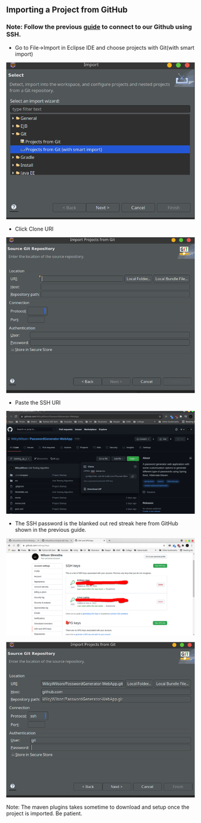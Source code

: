 ## Importing a Project from GitHub

### Note: Follow the previous [guide](https://github.com/WilcyWilson/Eclipse-IDE-Tips/tree/master/RegisterRSA#readme) to connect to our Github using SSH.  

- Go to File->Import in Eclipse IDE and choose projects with Git(with smart import)

![Import](import.png)

- Click Clone URI

![URI](uri.png)

- Paste the SSH URI

![SSH](ssh.png)

- The SSH password is the blanked out red streak here from GitHub shown in the previous guide.

![gitssh](gitssh.png)

![password](password.png)

Note: The maven plugins takes sometime to download and setup once the project is imported. Be patient.